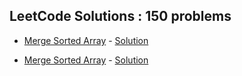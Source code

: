 ## LeetCode Solutions : 150 problems

- [Merge Sorted Array](https://leetcode.com/problems/merge-sorted-array/?envType=study-plan-v2&envId=top-interview-150) - [Solution](https://github.com/RathorChanchal1/personalGitProjects/blob/main/LeetCodeProblem1.java)

- [Merge Sorted Array](https://leetcode.com/problems/merge-sorted-array/?envType=study-plan-v2&envId=top-interview-150) - [Solution](https://github.com/RathorChanchal1/personalGitProjects/blob/main/LeetCodeProblem1.java)